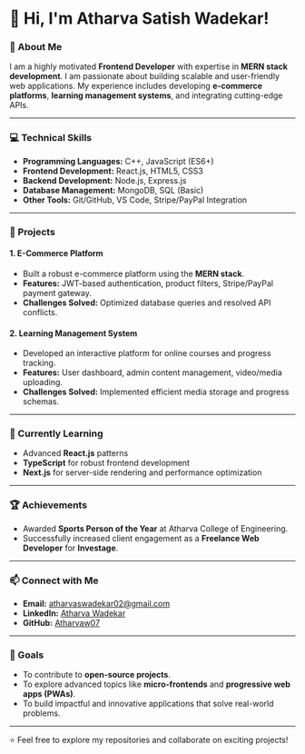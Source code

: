 # 👋 Hi, I'm Atharva Satish Wadekar!

### 🚀 About Me
I am a highly motivated **Frontend Developer** with expertise in **MERN stack development**. I am passionate about building scalable and user-friendly web applications. My experience includes developing **e-commerce platforms**, **learning management systems**, and integrating cutting-edge APIs.

---

### 💻 Technical Skills
- **Programming Languages:** C++, JavaScript (ES6+)
- **Frontend Development:** React.js, HTML5, CSS3
- **Backend Development:** Node.js, Express.js
- **Database Management:** MongoDB, SQL (Basic)
- **Other Tools:** Git/GitHub, VS Code, Stripe/PayPal Integration

---

### 🌟 Projects
#### 1. **E-Commerce Platform**
- Built a robust e-commerce platform using the **MERN stack**.
- **Features:** JWT-based authentication, product filters, Stripe/PayPal payment gateway.
- **Challenges Solved:** Optimized database queries and resolved API conflicts.

#### 2. **Learning Management System**
- Developed an interactive platform for online courses and progress tracking.
- **Features:** User dashboard, admin content management, video/media uploading.
- **Challenges Solved:** Implemented efficient media storage and progress schemas.

---

### 🌱 Currently Learning
- Advanced **React.js** patterns
- **TypeScript** for robust frontend development
- **Next.js** for server-side rendering and performance optimization

---

### 🏆 Achievements
- Awarded **Sports Person of the Year** at Atharva College of Engineering.
- Successfully increased client engagement as a **Freelance Web Developer** for **Investage**.

---

### 📫 Connect with Me
- **Email:** [atharvaswadekar02@gmail.com](mailto:atharvaswadekar02@gmail.com)
- **LinkedIn:** [Atharva Wadekar](https://www.linkedin.com/in/atharva-wadekar/)
- **GitHub:** [Atharvaw07](https://github.com/Atharvaw07)

---

### 🚀 Goals
- To contribute to **open-source projects**.
- To explore advanced topics like **micro-frontends** and **progressive web apps (PWAs)**.
- To build impactful and innovative applications that solve real-world problems.

---

⭐️ Feel free to explore my repositories and collaborate on exciting projects!
